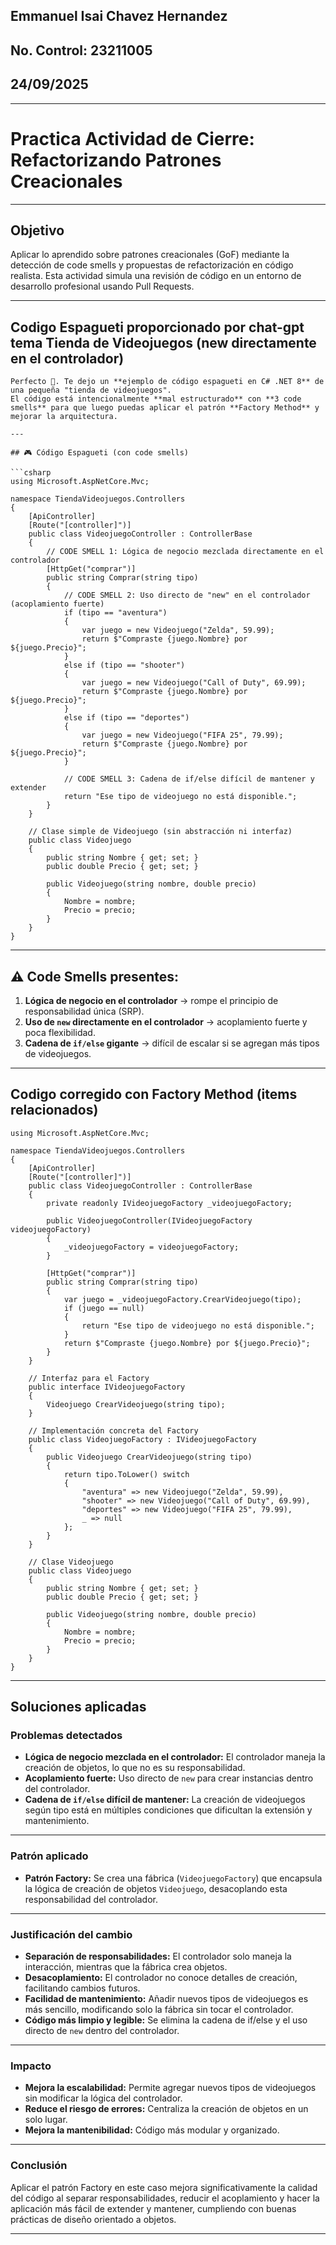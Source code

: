 ## Emmanuel Isai Chavez Hernandez
## No. Control: 23211005
## 24/09/2025

---

# Practica Actividad de Cierre: Refactorizando Patrones Creacionales

---
## Objetivo

Aplicar lo aprendido sobre patrones creacionales (GoF) mediante la detección de code smells y propuestas de refactorización en código realista. Esta actividad simula una revisión de código en un entorno de desarrollo profesional usando Pull Requests.

---
## Codigo Espagueti proporcionado por chat-gpt tema Tienda de Videojuegos (new directamente en el controlador)

```
Perfecto 🚀. Te dejo un **ejemplo de código espagueti en C# .NET 8** de una pequeña "tienda de videojuegos".
El código está intencionalmente **mal estructurado** con **3 code smells** para que luego puedas aplicar el patrón **Factory Method** y mejorar la arquitectura.

---

## 🎮 Código Espagueti (con code smells)

```csharp
using Microsoft.AspNetCore.Mvc;

namespace TiendaVideojuegos.Controllers
{
    [ApiController]
    [Route("[controller]")]
    public class VideojuegoController : ControllerBase
    {
        // CODE SMELL 1: Lógica de negocio mezclada directamente en el controlador
        [HttpGet("comprar")]
        public string Comprar(string tipo)
        {
            // CODE SMELL 2: Uso directo de "new" en el controlador (acoplamiento fuerte)
            if (tipo == "aventura")
            {
                var juego = new Videojuego("Zelda", 59.99);
                return $"Compraste {juego.Nombre} por ${juego.Precio}";
            }
            else if (tipo == "shooter")
            {
                var juego = new Videojuego("Call of Duty", 69.99);
                return $"Compraste {juego.Nombre} por ${juego.Precio}";
            }
            else if (tipo == "deportes")
            {
                var juego = new Videojuego("FIFA 25", 79.99);
                return $"Compraste {juego.Nombre} por ${juego.Precio}";
            }

            // CODE SMELL 3: Cadena de if/else difícil de mantener y extender
            return "Ese tipo de videojuego no está disponible.";
        }
    }

    // Clase simple de Videojuego (sin abstracción ni interfaz)
    public class Videojuego
    {
        public string Nombre { get; set; }
        public double Precio { get; set; }

        public Videojuego(string nombre, double precio)
        {
            Nombre = nombre;
            Precio = precio;
        }
    }
}
```

---

## ⚠️ Code Smells presentes:

1. **Lógica de negocio en el controlador** → rompe el principio de responsabilidad única (SRP).
2. **Uso de `new` directamente en el controlador** → acoplamiento fuerte y poca flexibilidad.
3. **Cadena de `if/else` gigante** → difícil de escalar si se agregan más tipos de videojuegos.
   
---

## Codigo corregido con Factory Method (items relacionados)

```
using Microsoft.AspNetCore.Mvc;

namespace TiendaVideojuegos.Controllers
{
    [ApiController]
    [Route("[controller]")]
    public class VideojuegoController : ControllerBase
    {
        private readonly IVideojuegoFactory _videojuegoFactory;

        public VideojuegoController(IVideojuegoFactory videojuegoFactory)
        {
            _videojuegoFactory = videojuegoFactory;
        }

        [HttpGet("comprar")]
        public string Comprar(string tipo)
        {
            var juego = _videojuegoFactory.CrearVideojuego(tipo);
            if (juego == null)
            {
                return "Ese tipo de videojuego no está disponible.";
            }
            return $"Compraste {juego.Nombre} por ${juego.Precio}";
        }
    }

    // Interfaz para el Factory
    public interface IVideojuegoFactory
    {
        Videojuego CrearVideojuego(string tipo);
    }

    // Implementación concreta del Factory
    public class VideojuegoFactory : IVideojuegoFactory
    {
        public Videojuego CrearVideojuego(string tipo)
        {
            return tipo.ToLower() switch
            {
                "aventura" => new Videojuego("Zelda", 59.99),
                "shooter" => new Videojuego("Call of Duty", 69.99),
                "deportes" => new Videojuego("FIFA 25", 79.99),
                _ => null
            };
        }
    }

    // Clase Videojuego
    public class Videojuego
    {
        public string Nombre { get; set; }
        public double Precio { get; set; }

        public Videojuego(string nombre, double precio)
        {
            Nombre = nombre;
            Precio = precio;
        }
    }
}
```
---

## Soluciones aplicadas

### Problemas detectados

* **Lógica de negocio mezclada en el controlador:** El controlador maneja la creación de objetos, lo que no es su responsabilidad.
* **Acoplamiento fuerte:** Uso directo de `new` para crear instancias dentro del controlador.
* **Cadena de `if/else` difícil de mantener:** La creación de videojuegos según tipo está en múltiples condiciones que dificultan la extensión y mantenimiento.

---

### Patrón aplicado

* **Patrón Factory:** Se crea una fábrica (`VideojuegoFactory`) que encapsula la lógica de creación de objetos `Videojuego`, desacoplando esta responsabilidad del controlador.

---

### Justificación del cambio

* **Separación de responsabilidades:** El controlador solo maneja la interacción, mientras que la fábrica crea objetos.
* **Desacoplamiento:** El controlador no conoce detalles de creación, facilitando cambios futuros.
* **Facilidad de mantenimiento:** Añadir nuevos tipos de videojuegos es más sencillo, modificando solo la fábrica sin tocar el controlador.
* **Código más limpio y legible:** Se elimina la cadena de if/else y el uso directo de `new` dentro del controlador.

---

### Impacto

* **Mejora la escalabilidad:** Permite agregar nuevos tipos de videojuegos sin modificar la lógica del controlador.
* **Reduce el riesgo de errores:** Centraliza la creación de objetos en un solo lugar.
* **Mejora la mantenibilidad:** Código más modular y organizado.

---

### Conclusión

Aplicar el patrón Factory en este caso mejora significativamente la calidad del código al separar responsabilidades, reducir el acoplamiento y hacer la aplicación más fácil de extender y mantener, cumpliendo con buenas prácticas de diseño orientado a objetos.

---
